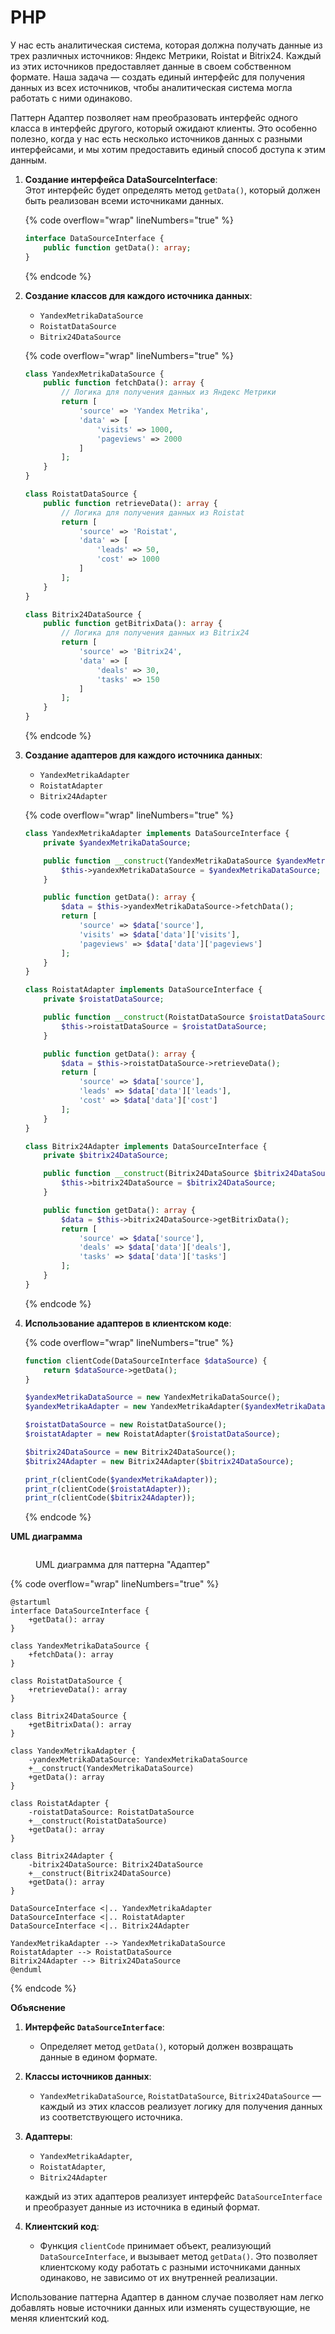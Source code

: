 # PHP

У нас есть аналитическая система, которая должна получать данные из трех различных источников: Яндекс Метрики, Roistat и Bitrix24. Каждый из этих источников предоставляет данные в своем собственном формате. Наша задача — создать единый интерфейс для получения данных из всех источников, чтобы аналитическая система могла работать с ними одинаково.

Паттерн Адаптер позволяет нам преобразовать интерфейс одного класса в интерфейс другого, который ожидают клиенты. Это особенно полезно, когда у нас есть несколько источников данных с разными интерфейсами, и мы хотим предоставить единый способ доступа к этим данным.

1.  **Создание интерфейса DataSourceInterface**:\
    Этот интерфейс будет определять метод `getData()`, который должен быть реализован всеми источниками данных.

    {% code overflow="wrap" lineNumbers="true" %}
    ```php
    interface DataSourceInterface {
        public function getData(): array;
    }
    ```
    {% endcode %}
2.  **Создание классов для каждого источника данных**:

    * `YandexMetrikaDataSource`
    * `RoistatDataSource`
    * `Bitrix24DataSource`

    {% code overflow="wrap" lineNumbers="true" %}
    ```php
    class YandexMetrikaDataSource {
        public function fetchData(): array {
            // Логика для получения данных из Яндекс Метрики
            return [
                'source' => 'Yandex Metrika',
                'data' => [
                    'visits' => 1000,
                    'pageviews' => 2000
                ]
            ];
        }
    }

    class RoistatDataSource {
        public function retrieveData(): array {
            // Логика для получения данных из Roistat
            return [
                'source' => 'Roistat',
                'data' => [
                    'leads' => 50,
                    'cost' => 1000
                ]
            ];
        }
    }

    class Bitrix24DataSource {
        public function getBitrixData(): array {
            // Логика для получения данных из Bitrix24
            return [
                'source' => 'Bitrix24',
                'data' => [
                    'deals' => 30,
                    'tasks' => 150
                ]
            ];
        }
    }
    ```
    {% endcode %}
3.  **Создание адаптеров для каждого источника данных**:

    * `YandexMetrikaAdapter`
    * `RoistatAdapter`
    * `Bitrix24Adapter`

    {% code overflow="wrap" lineNumbers="true" %}
    ```php
    class YandexMetrikaAdapter implements DataSourceInterface {
        private $yandexMetrikaDataSource;

        public function __construct(YandexMetrikaDataSource $yandexMetrikaDataSource) {
            $this->yandexMetrikaDataSource = $yandexMetrikaDataSource;
        }

        public function getData(): array {
            $data = $this->yandexMetrikaDataSource->fetchData();
            return [
                'source' => $data['source'],
                'visits' => $data['data']['visits'],
                'pageviews' => $data['data']['pageviews']
            ];
        }
    }

    class RoistatAdapter implements DataSourceInterface {
        private $roistatDataSource;

        public function __construct(RoistatDataSource $roistatDataSource) {
            $this->roistatDataSource = $roistatDataSource;
        }

        public function getData(): array {
            $data = $this->roistatDataSource->retrieveData();
            return [
                'source' => $data['source'],
                'leads' => $data['data']['leads'],
                'cost' => $data['data']['cost']
            ];
        }
    }

    class Bitrix24Adapter implements DataSourceInterface {
        private $bitrix24DataSource;

        public function __construct(Bitrix24DataSource $bitrix24DataSource) {
            $this->bitrix24DataSource = $bitrix24DataSource;
        }

        public function getData(): array {
            $data = $this->bitrix24DataSource->getBitrixData();
            return [
                'source' => $data['source'],
                'deals' => $data['data']['deals'],
                'tasks' => $data['data']['tasks']
            ];
        }
    }
    ```
    {% endcode %}
4.  **Использование адаптеров в клиентском коде**:

    {% code overflow="wrap" lineNumbers="true" %}
    ```php
    function clientCode(DataSourceInterface $dataSource) {
        return $dataSource->getData();
    }

    $yandexMetrikaDataSource = new YandexMetrikaDataSource();
    $yandexMetrikaAdapter = new YandexMetrikaAdapter($yandexMetrikaDataSource);

    $roistatDataSource = new RoistatDataSource();
    $roistatAdapter = new RoistatAdapter($roistatDataSource);

    $bitrix24DataSource = new Bitrix24DataSource();
    $bitrix24Adapter = new Bitrix24Adapter($bitrix24DataSource);

    print_r(clientCode($yandexMetrikaAdapter));
    print_r(clientCode($roistatAdapter));
    print_r(clientCode($bitrix24Adapter));
    ```
    {% endcode %}

**UML диаграмма**

<figure><img src="../../../../../.gitbook/assets/image (1) (1).png" alt=""><figcaption><p>UML диаграмма для паттерна "Адаптер"</p></figcaption></figure>

{% code overflow="wrap" lineNumbers="true" %}
```plant-uml
@startuml
interface DataSourceInterface {
    +getData(): array
}

class YandexMetrikaDataSource {
    +fetchData(): array
}

class RoistatDataSource {
    +retrieveData(): array
}

class Bitrix24DataSource {
    +getBitrixData(): array
}

class YandexMetrikaAdapter {
    -yandexMetrikaDataSource: YandexMetrikaDataSource
    +__construct(YandexMetrikaDataSource)
    +getData(): array
}

class RoistatAdapter {
    -roistatDataSource: RoistatDataSource
    +__construct(RoistatDataSource)
    +getData(): array
}

class Bitrix24Adapter {
    -bitrix24DataSource: Bitrix24DataSource
    +__construct(Bitrix24DataSource)
    +getData(): array
}

DataSourceInterface <|.. YandexMetrikaAdapter
DataSourceInterface <|.. RoistatAdapter
DataSourceInterface <|.. Bitrix24Adapter

YandexMetrikaAdapter --> YandexMetrikaDataSource
RoistatAdapter --> RoistatDataSource
Bitrix24Adapter --> Bitrix24DataSource
@enduml
```
{% endcode %}

**Объяснение**

1. **Интерфейс `DataSourceInterface`**:
   * Определяет метод `getData()`, который должен возвращать данные в едином формате.
2. **Классы источников данных**:
   * `YandexMetrikaDataSource`, `RoistatDataSource`, `Bitrix24DataSource` — каждый из этих классов реализует логику для получения данных из соответствующего источника.
3.  **Адаптеры**:

    * `YandexMetrikaAdapter`,&#x20;
    * `RoistatAdapter`,&#x20;
    * `Bitrix24Adapter`&#x20;

    каждый из этих адаптеров реализует интерфейс `DataSourceInterface` и преобразует данные из источника в единый формат.
4. **Клиентский код**:
   * Функция `clientCode` принимает объект, реализующий `DataSourceInterface`, и вызывает метод `getData()`. Это позволяет клиентскому коду работать с разными источниками данных одинаково, не зависимо от их внутренней реализации.

Использование паттерна Адаптер в данном случае позволяет нам легко добавлять новые источники данных или изменять существующие, не меняя клиентский код.

